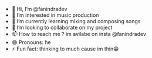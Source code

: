 - 👋 Hi, I’m @fanindradev
- 👀 I’m interested in music production
- 🌱 I’m currently learning mixing and composing songs
- 💞️ I’m looking to collaborate on my project
- 📫 How to reach me ? im avilabe on insta @fanindradev
- 😄 Pronouns: he
- ⚡ Fun fact: thinking to much cause im thin😁

<!---
fanindradev/fanindradev is a ✨ special ✨ repository because its `README.md` (this file) appears on your GitHub profile.
You can click the Preview link to take a look at your changes.
--->
